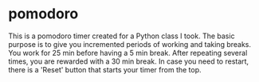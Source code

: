 # pomodoro
This is a pomodoro timer created for a Python class I took.
The basic purpose is to give you incremented periods of working and taking breaks.
You work for 25 min before having a 5 min break.
After repeating several times, you are rewarded with a 30 min break.
In case you need to restart, there is a 'Reset' button that starts your timer from the top.
